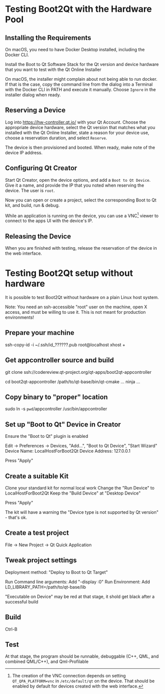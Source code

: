 # Testing Boot2Qt with the Hardware Pool

## Installing the Requirements

On macOS, you need to have Docker Desktop installed, including the Docker CLI.

Install the Boot to Qt Software Stack for the Qt version and device hardware
that you want to test with the Qt Online Installer

On macOS, the installer might complain about not being able to run docker.
If that is the case, copy the command line from the dialog into a Terminal
with the Docker CLI in PATH and execute it manually. Choose `Ignore` in the
installer dialog when ready.

## Reserving a Device

Log into https://hw-controller.qt.io/ with your Qt Account. Choose the
appropriate device hardware, select the Qt version that matches what you
installed with the Qt Online Installer, state a reason for your device use,
choose a reservation duration, and select `Reserve`.

The device is then provisioned and booted. When ready, make note of the device
IP address.

## Configuring Qt Creator

Start Qt Creator, open the device options, and add a `Boot to Qt Device`.
Give it a name, and provide the IP that you noted when reserving the device.
The user is `root`.

Now you can open or create a project, select the corresponding Boot to Qt kit,
and build, run & debug.

While an application is running on the device, you can use a VNC[^vnc] viewer to
connect to the apps UI with the device's IP.

[^vnc]: The creation of the VNC connection depends on setting
        `QT_QPA_PLATFORM=vnc` in `/etc/default/qt` on the device. That should
        be enabled by default for devices created with the web interface.

## Releasing the Device

When you are finished with testing, release the reservation of the device
in the web interface.

# Testing Boot2Qt setup without hardware ###

It is possible to test Boot2Qt without hardware on a plain Linux host system.

Note: You need an ssh-accessible "root" user on the machine, open X access,
and must be willing to use it. This is not meant for production environments!


## Prepare your machine

ssh-copy-id -i ~/.ssh/id_??????.pub root@localhost
xhost +

## Get appcontroller source and build

git clone ssh://codereview.qt-project.org/qt-apps/boot2qt-appcontroller

cd boot2qt-appcontroller
/path/to/qt-base/bin/qt-cmake ...
ninja ...

## Copy binary to "proper" location

sudo ln -s `pwd`/appcontroller /usr/bin/appcontroller


## Set up "Boot to Qt" Device in Creator

Ensure the "Boot to Qt" plugin is enabled

Edit -> Preferences -> Devices, "Add...", "Boot to Qt Device", "Start Wizard"
Device Name: LocalHostForBoot2Qt
Device Address: 127.0.0.1

Press "Apply"

## Create a suitable Kit

Clone your standard kit for normal local work
Change the "Run Device" to LocalHostForBoot2Qt
Keep the "Build Device" at "Desktop Device"

Press "Apply"

The kit will have a warning the "Device type is not supported by Qt version" - that's ok.

## Create a test project

File -> New Project -> Qt Quick Application

## Tweak project settings

Deployment method: "Deploy to Boot to Qt Target"

Run Command line arguments: Add  "-display :0"
Run Environment: Add LD_LIBRARY_PATH=/path/to/qt-base/lib

"Executable on Device" may be red at that stage, it shold get black after a successful build


## Build

Ctrl-B


## Test

At that stage, the program should be runnable, debuggable (C++, QML, and combined QML/C++),
and Qml-Profilable

